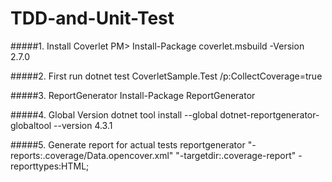 # TDD-and-Unit-Test

#####1. Install Coverlet 
PM> Install-Package coverlet.msbuild -Version 2.7.0

#####2. First run
dotnet test CoverletSample.Test /p:CollectCoverage=true

#####3. ReportGenerator
Install-Package ReportGenerator

#####4. Global Version
dotnet tool install --global dotnet-reportgenerator-globaltool --version 4.3.1

#####5. Generate report for actual tests
reportgenerator "-reports:.coverage/Data.opencover.xml" "-targetdir:.coverage-report" -reporttypes:HTML;
